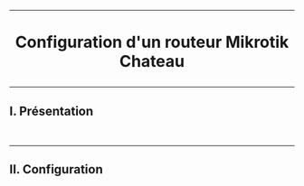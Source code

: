 ------------------------------------------------------------------------------------------------------------------------------------------------------------------------------
# <p align='center'> Configuration d'un routeur Mikrotik Chateau </p>

------------------------------------------------------------------------------------------------------------------------------------------------------------------------------
## I. Présentation

<br />

------------------------------------------------------------------------------------------------------------------------------------------------------------------------------
## II. Configuration
